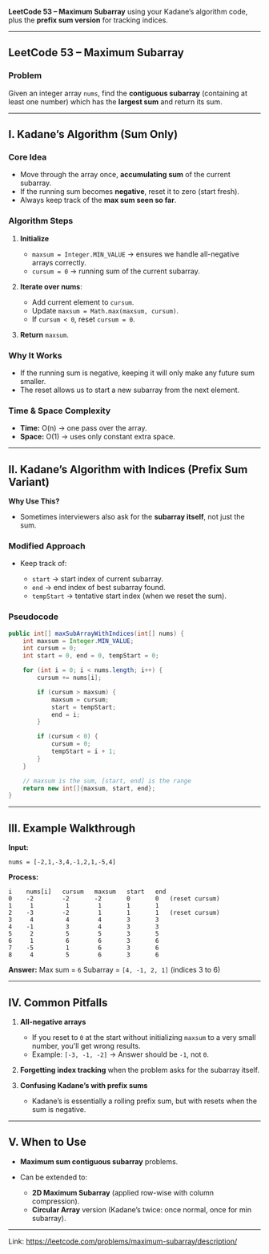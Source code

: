 **LeetCode 53 – Maximum Subarray** using your Kadane’s algorithm code, plus the **prefix sum version** for tracking indices.

---

## **LeetCode 53 – Maximum Subarray**

### Problem

Given an integer array `nums`, find the **contiguous subarray** (containing at least one number) which has the **largest sum** and return its sum.

---

## **I. Kadane’s Algorithm (Sum Only)**

### **Core Idea**

* Move through the array once, **accumulating sum** of the current subarray.
* If the running sum becomes **negative**, reset it to zero (start fresh).
* Always keep track of the **max sum seen so far**.

### **Algorithm Steps**

1. **Initialize**

   * `maxsum = Integer.MIN_VALUE` → ensures we handle all-negative arrays correctly.
   * `cursum = 0` → running sum of the current subarray.
2. **Iterate over nums**:

   * Add current element to `cursum`.
   * Update `maxsum = Math.max(maxsum, cursum)`.
   * If `cursum < 0`, reset `cursum = 0`.
3. **Return** `maxsum`.

### **Why It Works**

* If the running sum is negative, keeping it will only make any future sum smaller.
* The reset allows us to start a new subarray from the next element.

### **Time & Space Complexity**

* **Time:** O(n) → one pass over the array.
* **Space:** O(1) → uses only constant extra space.

---

## **II. Kadane’s Algorithm with Indices (Prefix Sum Variant)**

**Why Use This?**

* Sometimes interviewers also ask for the **subarray itself**, not just the sum.

### **Modified Approach**

* Keep track of:

  * `start` → start index of current subarray.
  * `end` → end index of best subarray found.
  * `tempStart` → tentative start index (when we reset the sum).

### **Pseudocode**

```java
public int[] maxSubArrayWithIndices(int[] nums) {
    int maxsum = Integer.MIN_VALUE;
    int cursum = 0;
    int start = 0, end = 0, tempStart = 0;

    for (int i = 0; i < nums.length; i++) {
        cursum += nums[i];

        if (cursum > maxsum) {
            maxsum = cursum;
            start = tempStart;
            end = i;
        }

        if (cursum < 0) {
            cursum = 0;
            tempStart = i + 1;
        }
    }

    // maxsum is the sum, [start, end] is the range
    return new int[]{maxsum, start, end};
}
```

---

## **III. Example Walkthrough**

**Input:**

```
nums = [-2,1,-3,4,-1,2,1,-5,4]
```

**Process:**

```
i    nums[i]   cursum   maxsum   start   end
0    -2        -2       -2       0       0   (reset cursum)
1     1         1        1       1       1
2    -3        -2        1       1       1   (reset cursum)
3     4         4        4       3       3
4    -1         3        4       3       3
5     2         5        5       3       5
6     1         6        6       3       6
7    -5         1        6       3       6
8     4         5        6       3       6
```

**Answer:**
Max sum = `6`
Subarray = `[4, -1, 2, 1]` (indices 3 to 6)

---

## **IV. Common Pitfalls**

1. **All-negative arrays**

   * If you reset to `0` at the start without initializing `maxsum` to a very small number, you'll get wrong results.
   * Example: `[-3, -1, -2]` → Answer should be `-1`, not `0`.

2. **Forgetting index tracking** when the problem asks for the subarray itself.

3. **Confusing Kadane’s with prefix sums**

   * Kadane’s is essentially a rolling prefix sum, but with resets when the sum is negative.

---

## **V. When to Use**

* **Maximum sum contiguous subarray** problems.
* Can be extended to:

  * **2D Maximum Subarray** (applied row-wise with column compression).
  * **Circular Array** version (Kadane’s twice: once normal, once for min subarray).

---

Link: https://leetcode.com/problems/maximum-subarray/description/
